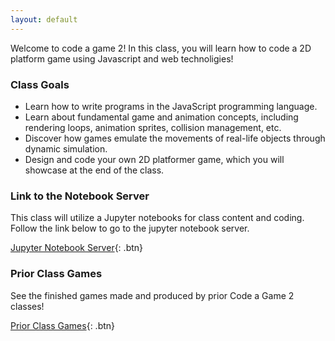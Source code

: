 ```yaml
---
layout: default
---
```


Welcome to code a game 2! In this class, you will learn how to code a 2D platform game using Javascript and web technoligies!

### Class Goals

 - Learn how to write programs in the JavaScript programming language.
 - Learn about fundamental game and animation concepts, including rendering loops, animation sprites, collision management, etc.
 - Discover how games emulate the movements of real-life objects through dynamic simulation.
 - Design and code your own 2D platformer game, which you will showcase at the end of the class.

### Link to the Notebook Server

This class will utilize a Jupyter notebooks for class content and coding. Follow the link below to go to the jupyter notebook server.

[Jupyter Notebook Server](https://notebook.codeagame2.net/hub/user-redirect/git-pull?repo=https%3A%2F%2Fgithub.com%2Fisaacrobinson2000%2FCodeAGame2Notebooks&urlpath=tree%2FCodeAGame2Notebooks%2F&branch=main){: .btn}

### Prior Class Games 

See the finished games made and produced by prior Code a Game 2 classes!

[Prior Class Games](games/gamelist.html){: .btn}
